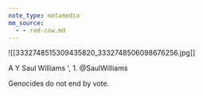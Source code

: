 ```yaml
---
note_type: metamedia
mm_source:
  - - red-cow.md
---
```


![[3332748515309435820_3332748506098676256.jpg]]

A Y Saul Williams
', 1. @SaulWilliams

Genocides do not end by vote.

